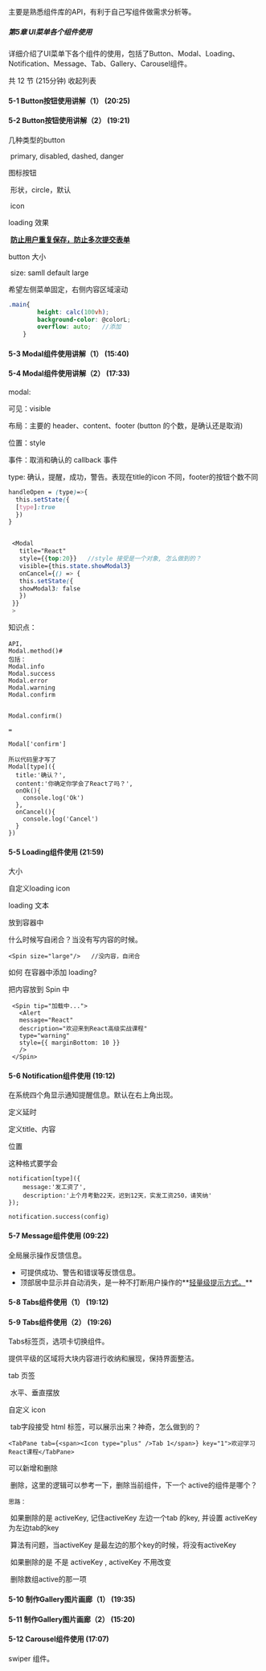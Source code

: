 主要是熟悉组件库的API，有利于自己写组件做需求分析等。



##### 第5章 UI菜单各个组件使用

详细介绍了UI菜单下各个组件的使用，包括了Button、Modal、Loading、Notification、Message、Tab、Gallery、Carousel组件。

共 12 节 (215分钟) 收起列表

#### 5-1 Button按钮使用讲解（1） (20:25)

#### 5-2 Button按钮使用讲解（2） (19:21)

几种类型的button

​	primary,  disabled,  dashed, danger

图标按钮

​	形状，circle，默认

​	icon

loading 效果

​	**<u>防止用户重复保存，防止多次提交表单</u>**

button 大小

​	size: samll default large



希望左侧菜单固定，右侧内容区域滚动

```scss
.main{
        height: calc(100vh);
        background-color: @colorL;
        overflow: auto;   //添加
    }
```



#### 5-3 Modal组件使用讲解（1） (15:40)

#### 5-4 Modal组件使用讲解（2） (17:33)

modal:

可见：visible

布局：主要的 header、content、footer (button 的个数，是确认还是取消)

位置：style

事件：取消和确认的 callback 事件

type: 确认，提醒，成功，警告。表现在title的icon 不同，footer的按钮个数不同

```scss
handleOpen = (type)=>{
  this.setState({
  [type]:true
  })
}


 <Modal
   title="React"
   style={{top:20}}   //style 接受是一个对象, 怎么做到的？
   visible={this.state.showModal3}
   onCancel={() => {
   this.setState({
   showModal3: false
   })
 }}
 >
```

知识点：

```react
API，
Modal.method()#
包括：
Modal.info
Modal.success
Modal.error
Modal.warning
Modal.confirm


Modal.confirm() 

=

Modal['confirm']

所以代码里才写了
Modal[type]({
  title:'确认？',
  content:'你确定你学会了React了吗？',
  onOk(){
    console.log('Ok')
  },
  onCancel(){
    console.log('Cancel')
  }
})
```



#### 5-5 Loading组件使用 (21:59)

大小

自定义loading icon

loading 文本

放到容器中



什么时候写自闭合？当没有写内容的时候。

```react
<Spin size="large"/>   //没内容，自闭合

```

如何 在容器中添加 loading?

把内容放到 Spin 中

```react
 <Spin tip="加载中...">
   <Alert
   message="React"
   description="欢迎来到React高级实战课程"
   type="warning"
   style={{ marginBottom: 10 }}
   />
 </Spin>
```



#### 5-6 Notification组件使用 (19:12)

在系统四个角显示通知提醒信息。默认在右上角出现。



定义延时

定义title、内容

位置



这种格式要学会

```react
notification[type]({
	message:'发工资了',
	description:'上个月考勤22天，迟到12天，实发工资250，请笑纳'
});

notification.success(config)
```



#### 5-7 Message组件使用 (09:22)

全局展示操作反馈信息。

- 可提供成功、警告和错误等反馈信息。
- 顶部居中显示并自动消失，是一种不打断用户操作的**<u>轻量级提示方式。</u>**



#### 5-8 Tabs组件使用（1） (19:12)

#### 5-9 Tabs组件使用（2） (19:26)

Tabs标签页，选项卡切换组件。

提供平级的区域将大块内容进行收纳和展现，保持界面整洁。



tab 页签

​	水平、垂直摆放

自定义 icon

​	tab字段接受 html 标签，可以展示出来？神奇，怎么做到的？

```react
<TabPane tab={<span><Icon type="plus" />Tab 1</span>} key="1">欢迎学习React课程</TabPane>
```

可以新增和删除

​	删除，这里的逻辑可以参考一下，删除当前组件，下一个 active的组件是哪个？

 	思路：

​		如果删除的是 activeKey,  记住activeKey 左边一个tab 的key, 并设置 activeKey 为左边tab的key

​				算法有问题，当activeKey 是最左边的那个key的时候，将没有activeKey

​		如果删除的是 不是 activeKey ,  activeKey 不用改变

​		删除数组active的那一项



#### 5-10 制作Gallery图片画廊（1） (19:35)

#### 5-11 制作Gallery图片画廊（2） (15:20)

#### 5-12 Carousel组件使用 (17:07)

swiper  组件。

